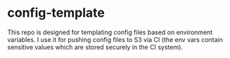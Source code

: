 config-template
===============

This repo is designed for templating config files based on environment variables. I use it for pushing config files to S3 via CI (the env vars contain sensitive values which are stored securely in the CI system).

